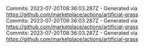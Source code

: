 Commits: 2023-07-20T08:36:03.287Z - Generated via https://github.com/marketplace/actions/artificial-grass
<br>
Commits: 2023-07-20T08:36:03.287Z - Generated via https://github.com/marketplace/actions/artificial-grass
<br>
Commits: 2023-07-20T08:36:03.287Z - Generated via https://github.com/marketplace/actions/artificial-grass
<br>
